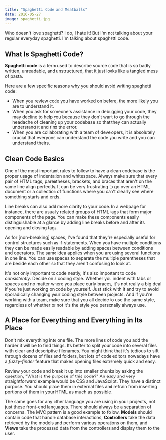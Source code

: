 ```yaml
---
title: "Spaghetti Code and Meatballs"
date: 2016-05-27
image: spaghetti.jpg
---
```


Who doesn't love spaghetti? I do, I hate it! But I'm not talking about your regular everyday spaghetti. I'm talking about spaghetti code.

## What Is Spaghetti Code?

**Spaghetti code** is a term used to describe source code that is so badly written, unreadable, and unstructured, that it just looks like a tangled mess of pasta.

Here are a few specific reasons why you should avoid writing spaghetti code:

- When you review code you have worked on before, the more likely you are to understand it.
- When you ask for someone's assistance in debugging your code, they may decline to help you because they don't want to go through the headache of cleaning up your codebase so that they can actually understand it and find the error.
- When you are collaborating with a team of developers, it is absolutely crucial that everyone can understand the code you write and you can understand theirs.

## Clean Code Basics

One of the most important rules to follow to have a clean codebase is the proper usage of indentation and whitespace. Always make sure that every pair of HTML tags, parentheses, brackets, and braces that aren't on the same line align perfectly. It can be very frustrating to go over an HTML document or a collection of functions where you can't clearly see where something starts and ends.

Line breaks can also add more clarity to your code. In a webpage for instance, there are usually related groups of HTML tags that form major components of the page. You can make these components easily distinguishable at a glance by adding line breaks before and after its opening and closing tags.

As for [non-breaking] spaces, I've found that they're especially useful for control structures such as if-statements. When you have multiple conditions they can be made easily readable by adding spaces between conditions and operators. The same idea applies when you are using several functions in one line. You can use spaces to separate the multiple parentheses that are beside each other so that they aren't confusing to look at.

It's not only important to code neatly, it's also important to code *consistently*. Decide on a coding style. Whether you indent with tabs or spaces and no matter where you place curly braces, it's not really a big deal if you're just working on code by yourself. Just stick with it and try to avoid sporadically changing your coding style between projects. And if you're working with a team, make sure that you all decide to use the same style, regardless of whether or not it's the style you personally always use.

## A Place for Everything and Everything in Its Place

Don't mix everything into one file. The more lines of code you add the harder it will be to find things. Its better to split your code into several files with clear and descriptive filenames. You might think that it's tedious to sift through dozens of files and folders, but lots of code editors nowadays have a *fuzzy-finder* feature that makes opening files extremely quick and easy.

Review your code and break it up into smaller chunks by asking the question, "What is the purpose of this code?" An easy and very straightforward example would be CSS and JavaScript. They have a distinct purpose. You should place them in external files and refrain from inserting portions of them in your HTML as much as possible.

The same goes for any other language you are using in your projects, not just these front-end languages. There should always be a separation of concerns. The MVC pattern is a good example to follow. **Models** should contain code that handle database interactions, **Controllers** take the data retrieved by the models and perform various operations on them, and **Views** take the processed data from the controllers and display them to the user.
